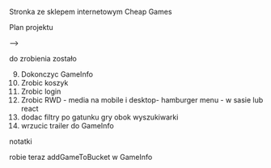 Stronka ze sklepem internetowym Cheap Games

Plan projektu
<!-- 2. Stworzyc wyszukiwarkę na kazdej stronie która bedzie szukała gry na aktualnej stronce - pytanie nr 2. -->
<!-- 3. Stworzyc stronke z Detalami wybranej gry -->
<!-- 4. box z grą - klikając w img lub title ma nas przeniesc do karty z detalami gry -->
<!-- 5. Stworzyc ikonkę koszyka aby dodac grę -->
<!-- 6. Stworzyc koszyk - lista dodanych gier i cena za wszystko
7. mozliwosc wydrukowania zestawienia koszyka - jesli bedzie czas
8. Stworzyc okno logowania i mozliwosc rejestracji - jesli bedzie czas
9. Zrobic Wichlist i mozliwosc dodania polubionych serduszkiem gier- oczywiscie jak starczy czasu :) --> -->
<!-- 10. wstawic ikonki koszyk i login zamiast napisów




pytania do mentora

<!-- 1. Na NewGames czasem wywala error 500 -->
<!-- 1. Ta baza gier jest stara albo tylko taką udostepniaja. Mam ją zmienic zeby zaliczyc projekt? -->
<!-- 2. Jak przekazac propsa w Allgames z Gamelist do Browser??? -->
<!-- 3. czemu wyszukiwarka działa z opoznieniem. wiem ze chodzi o aktualny stan w state ale jak to naprawic? -->
<!-- 4. navlinki nakładac na divy czy na img w srodku tego diva? -->
<!-- 5. Czy przycisk Buy ma cos robic? Czy wystarczy info "kupiono"? -->
<!-- 6. Jak połączyc GameInfo z kliknietą grą zeby zaciagal np title wlasnie z tej gry? -->
<!-- 7. Czy robic grid layout dla mobile i desktop czy jeszcze na tableta i laptopa? -->


do zrobienia zostało


9. Dokonczyc GameInfo
10. Zrobic koszyk
11. Zrobic login
12. Zrobic RWD - media na mobile i desktop-  hamburger menu - w sasie lub react
11. dodac filtry po gatunku gry obok wyszukiwarki
12. wrzucic trailer do GameInfo

notatki

robie teraz addGameToBucket w GameInfo